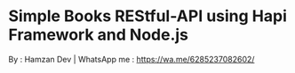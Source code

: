 # Simple Books REStful-API using Hapi Framework and Node.js
By : Hamzan Dev | 
WhatsApp me : https://wa.me/6285237082602/

